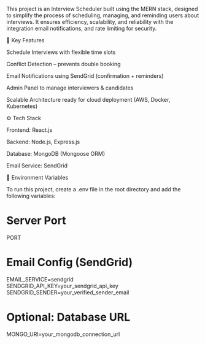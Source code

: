 This project is an Interview Scheduler built using the MERN stack, designed to simplify the process of scheduling, managing, and reminding users about interviews. It ensures efficiency, scalability, and reliability with the integration  email notifications, and rate limiting for security.

🔑 Key Features



Schedule Interviews with flexible time slots

Conflict Detection – prevents double booking

Email Notifications using SendGrid (confirmation + reminders)

Admin Panel to manage interviewers & candidates

Scalable Architecture ready for cloud deployment (AWS, Docker, Kubernetes)

⚙️ Tech Stack

Frontend: React.js

Backend: Node.js, Express.js

Database: MongoDB (Mongoose ORM)


Email Service: SendGrid

🔧 Environment Variables

To run this project, create a .env file in the root directory and add the following variables:

# Server Port
PORT  

# Email Config (SendGrid)
EMAIL_SERVICE=sendgrid  
SENDGRID_API_KEY=your_sendgrid_api_key  
SENDGRID_SENDER=your_verified_sender_email  

# Optional: Database URL
MONGO_URI=your_mongodb_connection_url
